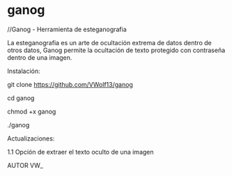 # ganog
//Ganog - Herramienta de esteganografia


La esteganografia es un arte de ocultación extrema de datos dentro de otros datos, Ganog permite la ocultación de texto protegido con contraseña dentro de una imagen. 



Instalación:


git clone https://github.com/VWolf13/ganog 

cd ganog

chmod +x ganog

./ganog




Actualizaciones:

1.1
Opción de extraer el texto oculto de una imagen


AUTOR VW_
